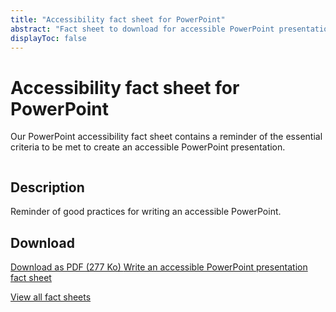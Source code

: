 ```yaml
---
title: "Accessibility fact sheet for PowerPoint"
abstract: "Fact sheet to download for accessible PowerPoint presentation"
displayToc: false
---
```


# Accessibility fact sheet for PowerPoint

Our PowerPoint accessibility fact sheet contains a reminder of the essential criteria to be met to create an accessible PowerPoint presentation.

<div class="row">
  <div class="col-3">
    <p class="border-end">
      <img src="../../../articles/images/memos/memo-powerpoint.png" alt="">
    </p>
  </div>
  <div class="col-xl-9">  
    <h2 id="desc-word">Description</h2>
    <p>Reminder of good practices for writing an accessible PowerPoint.</p>
    <h2 id="tele-word">Download</h2>
    <p>      
      <a href="../../../res/memos/pwp/PowerPoint-Fact-Sheet-Orange.pdf" class="btn btn-secondary">
         Download as PDF (277 Ko)
        <span class="visually-hidden">Write an accessible PowerPoint presentation fact sheet</span>
      </a>
    </p>
  </div>
</div>

[View all fact sheets](../../../articles/fact-sheet-accessibility/)
